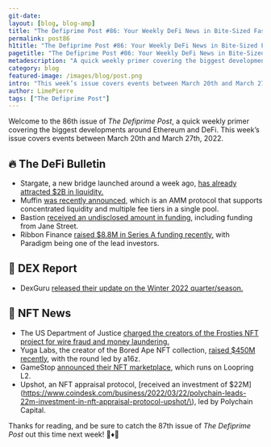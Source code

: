 ```yaml
---
git-date:
layout: [blog, blog-amp]
title: "The Defiprime Post #86: Your Weekly DeFi News in Bite-Sized Fashion"
permalink: post86
h1title: "The Defiprime Post #86: Your Weekly DeFi News in Bite-Sized Fashion"
pagetitle: "The Defiprime Post #86: Your Weekly DeFi News in Bite-Sized Fashion"
metadescription: "A quick weekly primer covering the biggest developments around Ethereum and DeFi. This week’s issue covers events between March 20th and March 27th, 2022"
category: blog
featured-image: /images/blog/post.png
intro: "This week’s issue covers events between March 20th and March 27th, 2022"
author: LimePierre
tags: ["The Defiprime Post"]
---
```


Welcome to the 86th issue of _The Defiprime Post_, a quick weekly primer covering the biggest developments around Ethereum and DeFi. This week’s issue covers events between March 20th and March 27th, 2022.


## 🔥 The DeFi Bulletin

* Stargate, a new bridge launched around a week ago, [has already attracted $2B in liquidity. ](https://www.theblockcrypto.com/post/139078/stargate-bridge-attracts-2-billion-of-liquidity-within-a-week-of-launch)
* Muffin [was recently announced,](https://mirror.xyz/muffinfi.eth/nExnwygnyAeDuuPcexwv6OIBrCm9qCY9P1V1wNQpjkk) which is an AMM protocol that supports concentrated liquidity and multiple fee tiers in a single pool. 
* Bastion [received an undisclosed amount in funding,](https://www.theblockcrypto.com/linked/138979/trading-giant-jane-street-backs-near-based-lending-protocol-in-new-funding-round) including funding from Jane Street.
* Ribbon Finance [raised $8.8M in Series A funding recently,](https://www.coindesk.com/business/2022/03/22/paradigm-invests-875m-in-defis-ribbon-finance/) with Paradigm being one of the lead investors. 


## 💱 DEX Report

* DexGuru [released their update on the Winter 2022 quarter/season.](https://blog.dex.guru/winter-updates-2022)


## 💎 NFT News

* The US Department of Justice [charged the creators of the Frosties NFT project for wire fraud and money laundering.](https://decrypt.co/95931/justice-dept-ethereum-nft-project-creators-frosties-rug-pull)
* Yuga Labs, the creator of the Bored Ape NFT collection, [raised $450M recently](https://www.theblockcrypto.com/linked/138834/bored-apes-creator-yuga-labs-raises-450-million-in-round-led-by-a16z-report), with the round led by a16z. 
* GameStop [announced their NFT marketplace](https://medium.loopring.io/gamestop-nft-marketplace-powered-by-loopring-l2-6cdb9289d937), which runs on Loopring L2.
* Upshot, an NFT appraisal protocol, [received an investment of $22M](https://www.coindesk.com/business/2022/03/22/polychain-leads-22m-investment-in-nft-appraisal-protocol-upshot/\), led by Polychain Capital. 

Thanks for reading, and be sure to catch the 87th issue of _The Defiprime Post_ out this time next week! 👋♦️👋